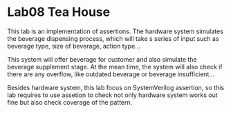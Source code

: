 # Lab08 Tea House
This lab is an implementation of assertions. The hardware system simulates the beverage dispensing process, which will take s series of input such as beverage type, size of beverage, action type... 

This system will offer beverage for customer and also simulate the beverage supplement stage. At the mean time, the system will also check if there are any overflow, like outdated beverage or beverage insufficient...

Besides hardware system, this lab focus on SystemVerilog assertion, so this lab requires to use assetion to check not only hardware system works out fine but also check coverage of the pattern.
